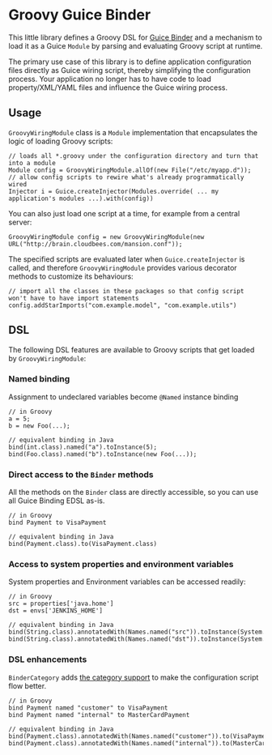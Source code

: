 # Groovy Guice Binder

This little library defines a Groovy DSL for [Guice Binder](https://google-guice.googlecode.com/svn/trunk/javadoc/com/google/inject/Binder.html)
and a mechanism to load it as a Guice `Module` by parsing and evaluating Groovy script at runtime.

The primary use case of this library is to define application configuration files directly as Guice wiring
script, thereby simplifying the configuration process. Your application no longer has to have code to
load property/XML/YAML files and influence the Guice wiring process.


## Usage
`GroovyWiringModule` class is a `Module` implementation that encapsulates the logic of loading Groovy scripts:

    // loads all *.groovy under the configuration directory and turn that into a module
    Module config = GroovyWiringModule.allOf(new File("/etc/myapp.d"));
    // allow config scripts to rewire what's already programmatically wired
    Injector i = Guice.createInjector(Modules.override( ... my application's modules ...).with(config))

You can also just load one script at a time, for example from a central server:

    GroovyWiringModule config = new GroovyWiringModule(new URL("http://brain.cloudbees.com/mansion.conf"));

The specified scripts are evaluated later when `Guice.createInjector` is called, and therefore `GroovyWiringModule`
provides various decorator methods to customize its behaviours:

    // import all the classes in these packages so that config script won't have to have import statements
    config.addStarImports("com.example.model", "com.example.utils")


## DSL
The following DSL features are available to Groovy scripts that get loaded by `GroovyWiringModule`:

### Named binding
Assignment to undeclared variables become `@Named` instance binding

    // in Groovy
    a = 5;
    b = new Foo(...);

    // equivalent binding in Java
    bind(int.class).named("a").toInstance(5);
    bind(Foo.class).named("b").toInstance(new Foo(...));

### Direct access to the `Binder` methods
All the methods on the `Binder` class are directly accessible, so you can use all Guice Binding EDSL as-is.

    // in Groovy
    bind Payment to VisaPayment

    // equivalent binding in Java
    bind(Payment.class).to(VisaPayment.class)

### Access to system properties and environment variables
System properties and Environment variables can be accessed readily:

    // in Groovy
    src = properties['java.home']
    dst = envs['JENKINS_HOME']

    // equivalent binding in Java
    bind(String.class).annotatedWith(Names.named("src")).toInstance(System.getProperty("java.home"))
    bind(String.class).annotatedWith(Names.named("dst")).toInstance(System.getenv("JENKINS_HOME"))

### DSL enhancements
`BinderCategory` adds [the category support](http://groovy.codehaus.org/Groovy+Categories) to make
the configuration script flow better.

    // in Groovy
    bind Payment named "customer" to VisaPayment
    bind Payment named "internal" to MasterCardPayment

    // equivalent binding in Java
    bind(Payment.class).annotatedWith(Names.named("customer")).to(VisaPayment.class)
    bind(Payment.class).annotatedWith(Names.named("internal")).to(MasterCardPayment.class)
